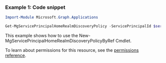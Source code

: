 ### Example 1: Code snippet

```powershellImport-Module Microsoft.Graph.Applications

Get-MgServicePrincipalHomeRealmDiscoveryPolicy -ServicePrincipalId $servicePrincipalId
```
This example shows how to use the New-MgServicePrincipalHomeRealmDiscoveryPolicyByRef Cmdlet.
To learn about permissions for this resource, see the [permissions reference](/graph/permissions-reference).

